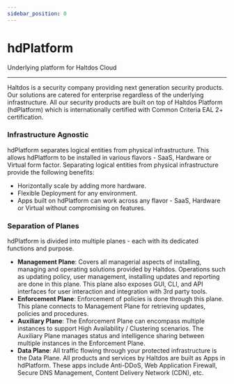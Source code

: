 ```yaml
---
sidebar_position: 0
---
```


# hdPlatform

Underlying platform for Haltdos Cloud

---

Haltdos is a security company providing next generation security products. Our solutions are catered for enterprise regardless of the underlying infrastructure. All our security products are built on top of Haltdos Platform (hdPlatform) which is internationally certified with Common Criteria EAL 2+ certification.

### Infrastructure Agnostic

hdPlatform separates logical entities from physical infrastructure. This allows hdPlatform to be installed in various flavors - SaaS, Hardware or Virtual form factor. Separating logical entities from physical infrastructure provide the following benefits:
- Horizontally scale by adding more hardware.
- Flexible Deployment for any environment.
- Apps built on hdPlatform can work across any flavor - SaaS, Hardware or Virtual without compromising on features.

### Separation of Planes

hdPlatform is divided into multiple planes - each with its dedicated functions and purpose.
- **Management Plane**: Covers all managerial aspects of installing, managing and operating solutions provided by Haltdos. Operations such as updating policy, user management, installing updates and reporting are done in this plane. This plane also exposes GUI, CLI, and API interfaces for user interaction and integration with 3rd party tools.
- **Enforcement Plane**: Enforcement of policies is done through this plane. This plane connects to Management Plane for retrieving updates, policies and procedures.
- **Auxiliary Plane**: The Enforcement Plane can encompass multiple instances to support High Availability / Clustering scenarios. The Auxiliary Plane manages status and intelligence sharing between multiple instances in the Enforcement Plane.
- **Data Plane**: All traffic flowing through your protected infrastructure is the Data Plane. All products and services by Haltdos are built as Apps in hdPlatform. These apps include Anti-DDoS, Web Application Firewall, Secure DNS Management, Content Delivery Network (CDN), etc.